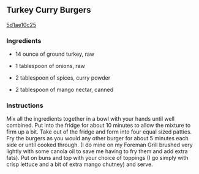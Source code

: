 ## Turkey Curry Burgers

[5d1ae10c25](http://www.food.com/recipe/turkey-curry-burgers-296528)

### Ingredients

 - 14 ounce of ground turkey, raw

 - 1 tablespoon of onions, raw

 - 2 tablespoon of spices, curry powder

 - 2 tablespoon of mango nectar, canned

### Instructions

Mix all the ingredients together in a bowl with your hands until well combined. Put into the fridge for about 10 minutes to allow the mixture to firm up a bit. Take out of the fridge and form into four equal sized patties. Fry the burgers as you would any other burger for about 5 minutes each side or until cooked through. (I do mine on my Foreman Grill brushed very lightly with some canola oil to save me having to fry them and add extra fats). Put on buns and top with your choice of toppings (I go simply with crisp lettuce and a bit of extra mango chutney) and serve.
